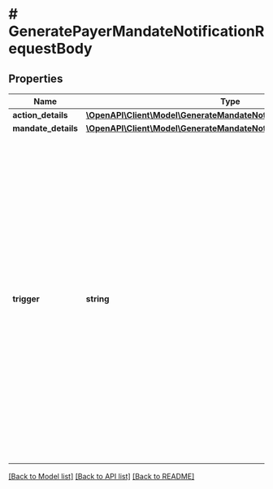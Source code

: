 # # GeneratePayerMandateNotificationRequestBody

## Properties

Name | Type | Description | Notes
------------ | ------------- | ------------- | -------------
**action_details** | [**\OpenAPI\Client\Model\GenerateMandateNotificationActionDetailsDto**](GenerateMandateNotificationActionDetailsDto.md) |  |
**mandate_details** | [**\OpenAPI\Client\Model\GenerateMandateNotificationMandateDetailsDto**](GenerateMandateNotificationMandateDetailsDto.md) |  |
**trigger** | **string** | Notification trigger. * **MCRX**: Mandate Create Expired * **MCRT**: Mandate Created * **MCRP**: Mandate Create Proposed * **MAMN**: Mandate Amended * **MAMP**: Mandate Amend Proposed * **MAMR**: Mandate Amended Recalled * **MAMX**: Mandate Amend Expired * **MSCH**: Mandate Status Changed |

[[Back to Model list]](../../README.md#models) [[Back to API list]](../../README.md#endpoints) [[Back to README]](../../README.md)
